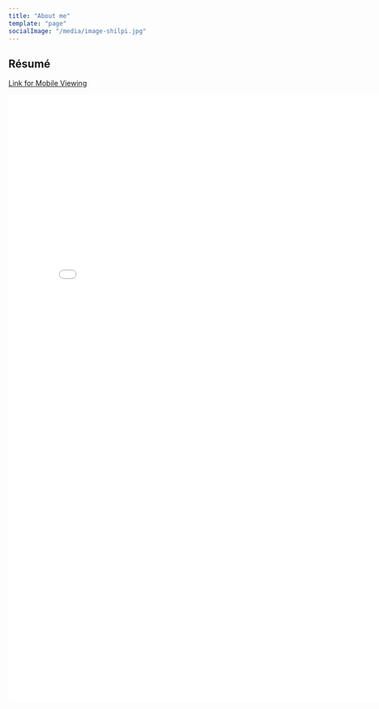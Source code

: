 ```yaml
---
title: "About me"
template: "page"
socialImage: "/media/image-shilpi.jpg"
---
```

  
<h2>Résumé</h2> 

[Link for Mobile Viewing](https://drive.google.com/file/d/1f2-hbcJMa19x1wnLcMFauUGkPyJpJWXO/view?usp=sharing)

<embed src="/Shilpi_Agrawal_Product_CV_2020_09_18.pdf" width="800px" height="1200px" />

